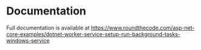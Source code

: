 # Documentation

Full documentation is available at https://www.roundthecode.com/asp-net-core-examples/dotnet-worker-service-setup-run-background-tasks-windows-service

